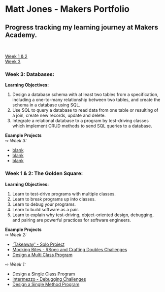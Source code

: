 # Matt Jones - Makers Portfolio

## Progress tracking my learning journey at Makers Academy.
<br>

[Week 1 & 2](#week-1--2-the-golden-square)<br>
[Week 3](#week-3-databases)<br>

### Week 3: Databases:
**Learning Objectives:**
1. Design a database schema with at least two tables from a specification, including a one-to-many relationship between two tables, and create the schema in a database using SQL.
2. Use SQL to query a database to read data from one table or resulting of a join, create new records, update and delete.
3. Integrate a relational database to a program by test-driving classes which implement CRUD methods to send SQL queries to a database.

**Example Projects**<br>
⇨ _Week 3:_
* [blank](about:blank)<br>
* [blank](about:blank)<br>
* [blank](about:blank)<br>

### Week 1 & 2: The Golden Square:
**Learning Objectives:**
1. Learn to test-drive programs with multiple classes.
2. Learn to break programs up into classes.
3. Learn to debug your programs.
4. Learn to build software as a pair.
5. Learn to explain why test-driving, object-oriented design, debugging, and pairing are powerful practices for software engineers.

**Example Projects**<br>
⇨ _Week 2:_
* ['Takeaway' - Solo Project](https://github.com/Matt-J-Jones/Takeaway-Project)<br>
* [Mocking Bites - RSpec and Crafting Doubles Challenges](https://github.com/Matt-J-Jones/mocking-bites)<br>
* [Design a Multi Class Program](https://github.com/Matt-J-Jones/design-a-multi-class-program)<br>

⇨ _Week 1:_
* [Design a Single Class Program](https://github.com/Matt-J-Jones/design-a-single-class-program)<br>
* [Intermezzo - Debugging Challenges](https://github.com/Matt-J-Jones/Intermezzo)<br>
* [Design a Single Method Program](https://github.com/Matt-J-Jones/golden-square-challenges)<br>
